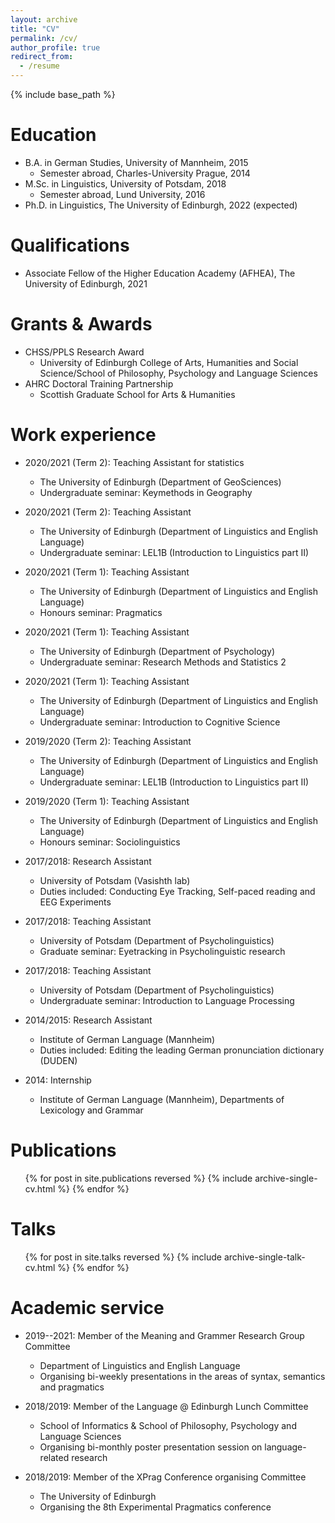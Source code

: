 ```yaml
---
layout: archive
title: "CV"
permalink: /cv/
author_profile: true
redirect_from:
  - /resume
---
```


{% include base_path %}

Education
======
* B.A. in German Studies, University of Mannheim, 2015
  * Semester abroad, Charles-University Prague, 2014
* M.Sc. in Linguistics, University of Potsdam, 2018
  * Semester abroad, Lund University, 2016
* Ph.D. in Linguistics, The University of Edinburgh, 2022 (expected)

Qualifications
======
* Associate Fellow of the Higher Education Academy (AFHEA), The University of Edinburgh, 2021

Grants & Awards
======
* CHSS/PPLS Research Award
  * University of Edinburgh College of Arts, Humanities and Social Science/School of Philosophy, Psychology and Language Sciences
* AHRC Doctoral Training Partnership
  * Scottish Graduate School for Arts & Humanities

Work experience
======
* 2020/2021 (Term 2): Teaching Assistant for statistics
  * The University of Edinburgh (Department of GeoSciences)
  * Undergraduate seminar: Keymethods in Geography
  
* 2020/2021 (Term 2): Teaching Assistant
  * The University of Edinburgh (Department of Linguistics and English Language)
  * Undergraduate seminar: LEL1B (Introduction to Linguistics part II)
  
* 2020/2021 (Term 1): Teaching Assistant
  * The University of Edinburgh (Department of Linguistics and English Language)
  * Honours seminar: Pragmatics
  
* 2020/2021 (Term 1): Teaching Assistant
  * The University of Edinburgh (Department of Psychology)
  * Undergraduate seminar: Research Methods and Statistics 2
  
* 2020/2021 (Term 1): Teaching Assistant
  * The University of Edinburgh (Department of Linguistics and English Language)
  * Undergraduate seminar: Introduction to Cognitive Science
  
* 2019/2020 (Term 2): Teaching Assistant
  * The University of Edinburgh (Department of Linguistics and English Language)
  * Undergraduate seminar: LEL1B (Introduction to Linguistics part II)
  
* 2019/2020 (Term 1): Teaching Assistant
  * The University of Edinburgh (Department of Linguistics and English Language)
  * Honours seminar: Sociolinguistics

* 2017/2018: Research Assistant
  * University of Potsdam (Vasishth lab)
  * Duties included: Conducting Eye Tracking, Self-paced reading and EEG Experiments

* 2017/2018: Teaching Assistant
  * University of Potsdam (Department of Psycholinguistics)
  * Graduate seminar: Eyetracking in Psycholinguistic research

* 2017/2018: Teaching Assistant
  * University of Potsdam (Department of Psycholinguistics)
  * Undergraduate seminar: Introduction to Language Processing
  
* 2014/2015: Research Assistant
  * Institute of German Language (Mannheim)
  * Duties included: Editing the leading German pronunciation dictionary (DUDEN)
  
* 2014: Internship
  * Institute of German Language (Mannheim), Departments of Lexicology and Grammar

Publications
======
  <ul>{% for post in site.publications reversed %}
    {% include archive-single-cv.html %}
  {% endfor %}</ul>
  
Talks
======
  <ul>{% for post in site.talks reversed %}
    {% include archive-single-talk-cv.html %}
  {% endfor %}</ul>
   
Academic service
======
* 2019--2021: Member of the Meaning and Grammer Research Group Committee
  * Department of Linguistics and English Language 
  * Organising bi-weekly presentations in the areas of syntax, semantics and pragmatics
  
* 2018/2019: Member of the Language @ Edinburgh Lunch Committee
  * School of Informatics & School of Philosophy, Psychology and Language Sciences
  * Organising bi-monthly poster presentation session on language-related research

* 2018/2019: Member of the XPrag Conference organising Committee
  * The University of Edinburgh
  * Organising the 8th Experimental Pragmatics conference
 
